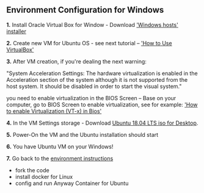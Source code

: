 
Environment Configuration for Windows 
-----------------------
**1.** Install Oracle Virtual Box for Window - Download ['Windows hosts' installer](https://www.virtualbox.org/wiki/Downloads)

**2.** Create new VM for Ubuntu OS - see next tutorial – ['How to Use VirtualBox'](https://www.youtube.com/watch?v=sB_5fqiysi4&t=315s)

**3.** After VM creation, if you're dealing the next warning:

"System Acceleration Settings: The hardware virtualization is enabled in the Acceleration section of the system although it is not supported from the host system. It should be disabled in order to start the visual system."

you need to enable virtualization in the BIOS Screen – Base on your computer, go to BIOS Screen to enable virtualization, see for example: 
['How to enable Virtualization (VT-x) in Bios'](https://www.youtube.com/watch?v=MOuTxfzCvMY)

**4.** In the VM Settings storage - Download [Ubuntu 18.04 LTS iso for Desktop](https://releases.ubuntu.com/20.04/).

**5.** Power-On the VM and the Ubuntu installation should start

**6.** You have Ubuntu VM on your Windows!

**7.** Go back to the [environment instructions](https://github.com/hasadna/anyway/blob/dev/docs/DOCKER.md)
 - fork the code
 - install docker for Linux 
 - config and run Anyway Container for Ubuntu



